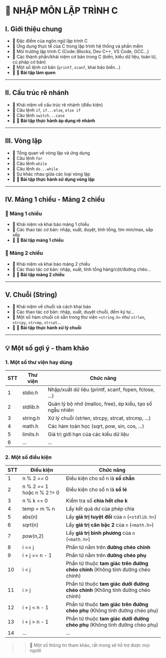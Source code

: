 # 📘 NHẬP MÔN LẬP TRÌNH C

## I. Giới thiệu chung
- 🔹 Đặc điểm của ngôn ngữ lập trình C  
- 🔹 Ứng dụng thực tế của C trong lập trình hệ thống và phần mềm  
- 🔹 Môi trường lập trình C (Code::Blocks, Dev C++, VS Code, GCC...)  
- 🔹 Các thành phần/khái niệm cơ bản trong C (biến, kiểu dữ liệu, toán tử, cú pháp cơ bản)  
- 🔹 Một số lệnh cơ bản (`printf`, `scanf`, khai báo biến...)  
- 🔹 📝 **Bài tập làm quen**  

---

## II. Cấu trúc rẽ nhánh
- 🔹 Khái niệm về cấu trúc rẽ nhánh (điều kiện)  
- 🔹 Câu lệnh `if`, `if...else`, `else if`  
- 🔹 Câu lệnh `switch...case`  
- 🔹 📝 **Bài tập thực hành áp dụng rẽ nhánh**  

---

## III. Vòng lặp
- 🔹 Tổng quan về vòng lặp và ứng dụng  
- 🔹 Câu lệnh `for`  
- 🔹 Câu lệnh `while`  
- 🔹 Câu lệnh `do...while`  
- 🔹 Sự khác nhau giữa các loại vòng lặp  
- 🔹 📝 **Bài tập thực hành sử dụng vòng lặp**  

---

## IV. Mảng 1 chiều - Mảng 2 chiều
### 📌 Mảng 1 chiều
- 🔹 Khái niệm và khai báo mảng 1 chiều  
- 🔹 Các thao tác cơ bản: nhập, xuất, duyệt, tính tổng, tìm min/max, sắp xếp  
- 🔹 📝 **Bài tập mảng 1 chiều**

### 📌 Mảng 2 chiều
- 🔹 Khái niệm và khai báo mảng 2 chiều  
- 🔹 Các thao tác cơ bản: nhập, xuất, tính tổng hàng/cột/đường chéo...  
- 🔹 📝 **Bài tập mảng 2 chiều**  

---

## V. Chuỗi (String)
- 🔹 Khái niệm về chuỗi và cách khai báo  
- 🔹 Các thao tác cơ bản: nhập, xuất, duyệt chuỗi, đếm ký tự...  
- 🔹 Một số hàm chuỗi có sẵn trong thư viện `<string.h>` như `strlen`, `strcpy`, `strcmp`, `strcat`...  
- 🔹 📝 **Bài tập thực hành xử lý chuỗi**

---

## 💡 Một số gợi ý - tham khảo
### 1. Một số thư viện hay dùng

| STT | Thư viện     | Chức năng                                                      |
|-----|--------------|-----------------------------------------------------------------|
| 1   | stdio.h      | Nhập/xuất dữ liệu (printf, scanf, fopen, fclose, ...)          |
| 2   | stdlib.h     | Quản lý bộ nhớ (malloc, free), ép kiểu, tạo số ngẫu nhiên      |
| 3   | string.h     | Xử lý chuỗi (strlen, strcpy, strcat, strcmp, ...)              |
| 4   | math.h       | Các hàm toán học (sqrt, pow, sin, cos, ...)                    |
| 5   | limits.h     | Giá trị giới hạn của các kiểu dữ liệu                          |
| 6   | ...          | ...                                                            |

### 2. Một số điều kiện

| STT | Điều kiện                   | Chức năng                                                       |
|-----|-----------------------------|-----------------------------------------------------------------|
| 1   | n % 2  == 0                 | Điều kiện cho số n là **số chẵn**                               |
| 2   | n % 2 == 1 hoặc n % 2 != 0  | Điều kiện cho số n là **số lẻ**                                 |
| 3   | n % k == 0                  | Kiểm tra số **chia hết cho k**                                  |
| 4   | temp = m % n                | Lấy kết quả dư của phép chia                                    |
| 5   | abs(n)                      | Lấy **giá trị tuyệt đối** của `n` (`<stdlib.h>`)                |
| 6   | sqrt(n)                     | Lấy **giá trị căn bậc 2** của `n` (`<math.h>`)                  |
| 7   | pow(n,2)                    | Lấy **giá trị bình phương** của `n` (`<math.h>`)                |
| 8   | i == j                      | Phần tử nằm trên **đường chéo chính**                           |
| 9   | i + j == n - 1              | Phần tử nằm trên **đường chéo phụ**                             |
| 10  | i < j                       | Phần tử thuộc **tam giác trên đường chéo chính** (Không tính đường chéo chính)   |
| 11  | i > j                       | Phần tử thuộc **tam giác dưới đường chéo chính** (Không tính đường chéo chính)   |
| 12  | i + j < n - 1               | Phần tử thuộc **tam giác trên đường chéo phụ** (Không tính đường chéo phụ)   |
| 13  | i + j > n - 1               | Phần tử thuộc **tam giác dưới đường chéo phụ** (Không tính đường chéo phụ)   |
| 14  | ...                         | ...                                                                    |

>>📑 Một số thông tin tham khảo, rất mong sẽ hỗ trợ được mọi người
